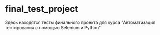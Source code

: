 # final_test_project
Здесь находятся тесты финального проекта для курса "Автоматизация тестирования с помощью Selenium и Python"